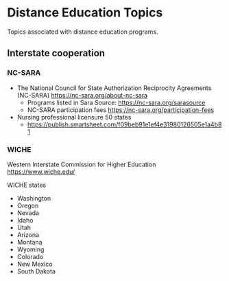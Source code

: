 # Distance Education Topics

Topics associated with distance education programs.

## Interstate cooperation

### NC-SARA

* The National Council for State Authorization Reciprocity Agreements (NC-SARA) https://nc-sara.org/about-nc-sara
  * Programs listed in Sara Source: https://nc-sara.org/sarasource
  * NC-SARA participation fees https://nc-sara.org/participation-fees
* Nursing professional licensure 50 states
  * https://publish.smartsheet.com/f09beb91e1ef4e31980126505e1a4b81
  
### WICHE

Western Interstate Commission for Higher Education https://www.wiche.edu/

WICHE states

* Washington
* Oregon
* Nevada
* Idaho
* Utah
* Arizona
* Montana
* Wyoming
* Colorado
* New Mexico
* South Dakota
  
